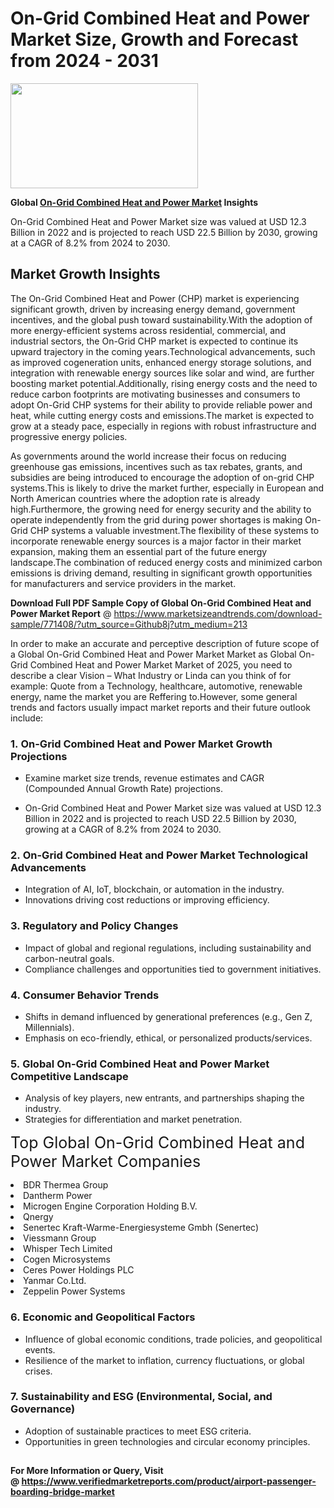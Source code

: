 <H1>On-Grid Combined Heat and Power Market Size, Growth and Forecast from 2024 - 2031</H1><img class="aligncenter size-medium wp-image-584254" src="https://thirdeyenews.in/wp-content/uploads/2024/09/Global-Market-Research-300x168.jpeg" alt="" width="300" height="168" /><p><strong>Global&nbsp;<a href="https://www.marketsizeandtrends.com/download-sample/771408/?utm_source=Github8j?utm_medium=213">On-Grid Combined Heat and Power Market</a> Insights</strong></p><p>On-Grid Combined Heat and Power Market size was valued at USD 12.3 Billion in 2022 and is projected to reach USD 22.5 Billion by 2030, growing at a CAGR of 8.2% from 2024 to 2030.</p><p><h2>Market Growth Insights</h2> <p>The On-Grid Combined Heat and Power (CHP) market is experiencing significant growth, driven by increasing energy demand, government incentives, and the global push toward sustainability.With the adoption of more energy-efficient systems across residential, commercial, and industrial sectors, the On-Grid CHP market is expected to continue its upward trajectory in the coming years.Technological advancements, such as improved cogeneration units, enhanced energy storage solutions, and integration with renewable energy sources like solar and wind, are further boosting market potential.Additionally, rising energy costs and the need to reduce carbon footprints are motivating businesses and consumers to adopt On-Grid CHP systems for their ability to provide reliable power and heat, while cutting energy costs and emissions.The market is expected to grow at a steady pace, especially in regions with robust infrastructure and progressive energy policies.</p> <p>As governments around the world increase their focus on reducing greenhouse gas emissions, incentives such as tax rebates, grants, and subsidies are being introduced to encourage the adoption of on-grid CHP systems.This is likely to drive the market further, especially in European and North American countries where the adoption rate is already high.Furthermore, the growing need for energy security and the ability to operate independently from the grid during power shortages is making On-Grid CHP systems a valuable investment.The flexibility of these systems to incorporate renewable energy sources is a major factor in their market expansion, making them an essential part of the future energy landscape.The combination of reduced energy costs and minimized carbon emissions is driving demand, resulting in significant growth opportunities for manufacturers and service providers in the market.</p> <p><span class=""><strong>Download Full PDF Sample Copy of Global On-Grid Combined Heat and Power Market Report</strong> @ <a href="https://www.marketsizeandtrends.com/download-sample/771408/?utm_source=Github8j?utm_medium=213" target="_blank">https://www.marketsizeandtrends.com/download-sample/771408/?utm_source=Github8j?utm_medium=213</a></span></p><p>In order to make an accurate and perceptive description of future scope of a Global&nbsp;On-Grid Combined Heat and Power Market Market as Global&nbsp;On-Grid Combined Heat and Power Market Market of 2025, you need to describe a clear Vision &ndash; What Industry or Linda can you think of for example: Quote from a Technology, healthcare, automotive, renewable energy, name the market you are Reffering to.However, some general trends and factors usually impact market reports and their future outlook include:</p><h3>1.&nbsp;<strong>On-Grid Combined Heat and Power Market Growth Projections</strong></h3><ul><li>Examine market size trends, revenue estimates and CAGR (Compounded Annual Growth Rate) projections.</li><li><p>On-Grid Combined Heat and Power Market size was valued at USD 12.3 Billion in 2022 and is projected to reach USD 22.5 Billion by 2030, growing at a CAGR of 8.2% from 2024 to 2030.</p></li></ul><h3>2.&nbsp;<strong>On-Grid Combined Heat and Power Market Technological Advancements</strong></h3><ul><li>Integration of AI, IoT, blockchain, or automation in the industry.</li><li>Innovations driving cost reductions or improving efficiency.</li></ul><h3>3.&nbsp;<strong>Regulatory and Policy Changes</strong></h3><ul><li>Impact of global and regional regulations, including sustainability and carbon-neutral goals.</li><li>Compliance challenges and opportunities tied to government initiatives.</li></ul><h3>4.&nbsp;<strong>Consumer Behavior Trends</strong></h3><ul><li>Shifts in demand influenced by generational preferences (e.g., Gen Z, Millennials).</li><li>Emphasis on eco-friendly, ethical, or personalized products/services.</li></ul><h3>5.&nbsp;<strong>Global On-Grid Combined Heat and Power Market Competitive Landscape</strong></h3><ul><li>Analysis of key players, new entrants, and partnerships shaping the industry.</li><li>Strategies for differentiation and market penetration.</li></ul><p data-pm-slice="1 1 []"><span style="color: inherit; font-family: inherit; font-size: 25px;">Top Global On-Grid Combined Heat and Power Market Companies</span></p><div class="" data-test-id=""><p><li>BDR Thermea Group</li><li> Dantherm Power</li><li> Microgen Engine Corporation Holding B.V.</li><li> Qnergy</li><li> Senertec Kraft-Warme-Energiesysteme Gmbh (Senertec)</li><li> Viessmann Group</li><li> Whisper Tech Limited</li><li> Cogen Microsystems</li><li> Ceres Power Holdings PLC</li><li> Yanmar Co.Ltd.</li><li> Zeppelin Power Systems</li></p></div><h3>6.&nbsp;<strong>Economic and Geopolitical Factors</strong></h3><ul><li>Influence of global economic conditions, trade policies, and geopolitical events.</li><li>Resilience of the market to inflation, currency fluctuations, or global crises.</li></ul><h3>7.&nbsp;<strong>Sustainability and ESG (Environmental, Social, and Governance)</strong></h3><ul><li>Adoption of sustainable practices to meet ESG criteria.</li><li>Opportunities in green technologies and circular economy principles.</li></ul><h2><strong style="font-size: 14px;">For More Information or Query, Visit @&nbsp;</strong><a style="background-color: #ffffff; font-size: 14px;" href="https://www.marketsizeandtrends.com/report/on-grid-combined-heat-and-power-market/" target="_blank">https://www.verifiedmarketreports.com/product/airport-passenger-boarding-bridge-market</a></h2>